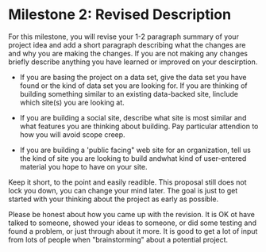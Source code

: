 Milestone 2: Revised Description
================================

For this milestone, you will revise your 1-2 paragraph summary of your project idea and add a short paragraph
describing what the changes are and why you are making the changes.  If you are not making any changes briefly describe anything you have learned or improved on your descirption.

* If you are basing the project on a data set, give the data set you have found or the kind of data set you are looking for.  If you are thinking of building something similar to an existing data-backed site, linclude which site(s) you are looking at.

* If you are building a social site, describe what site is most similar and what features you are thinking about building.  Pay particular attendion to how you will avoid scope creep.

* If you are building a 'public facing" web site for an organization, tell us the kind of site you are looking to build andwhat kind of user-entered material you hope to have on your site.

Keep it short, to the point and easily readible.   This proposal still does not lock you down, you can change your mind later.  The goal is just to get started with your thinking about the project as early as possible.

Please be honest about how you came up with the revision.   It is OK ot have talked to someone, showed your ideas to someone,
or did some testing and found a problem, or just through about it more.  It is good to get a lot of input from lots of people
when "brainstorming" about a potential project.
